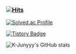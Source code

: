 ### [![Hits](https://hits.seeyoufarm.com/api/count/incr/badge.svg?url=https%3A%2F%2Fgithub.com%2FJEENSUNG&count_bg=%23C214E0&title_bg=%23555555&icon=worldhealthorganization.svg&icon_color=%23E7E7E7&title=hits&edge_flat=false)](https://hits.seeyoufarm.com)
[![Solved.ac Profile](http://mazassumnida.wtf/api/generate_badge?boj=jeen0112)](https://solved.ac/jeen0112)

[![Tistory Badge](https://img.shields.io/badge/Tech%20Blog-555263?style=flat&logoColor=white)](https://codingrapper.tistory.com)

![K-Junyyy's GitHub stats](https://github-readme-stats.vercel.app/api?username=JEENSUNG&show_icons=true&theme=dracula)

<!--
**JEENSUNG/JEENSUNG** is a ✨ _special_ ✨ repository because its `README.md` (this file) appears on your GitHub profile.

Here are some ideas to get you started:

- 🔭 I’m currently working on ...
- 🌱 I’m currently learning ...
- 👯 I’m looking to collaborate on ...
- 🤔 I’m looking for help with ...
- 💬 Ask me about ...
- 📫 How to reach me: ...
- 😄 Pronouns: ...
- ⚡ Fun fact: ...
-->
